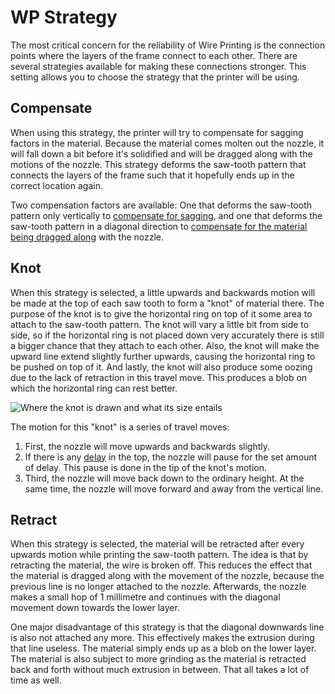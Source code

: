 WP Strategy
====
The most critical concern for the reliability of Wire Printing is the connection points where the layers of the frame connect to each other. There are several strategies available for making these connections stronger. This setting allows you to choose the strategy that the printer will be using.

Compensate
----
When using this strategy, the printer will try to compensate for sagging factors in the material. Because the material comes molten out the nozzle, it will fall down a bit before it's solidified and will be dragged along with the motions of the nozzle. This strategy deforms the saw-tooth pattern that connects the layers of the frame such that it hopefully ends up in the correct location again.

Two compensation factors are available: One that deforms the saw-tooth pattern only vertically to [compensate for sagging](wireframe_fall_down.md), and one that deforms the saw-tooth pattern in a diagonal direction to [compensate for the material being dragged along](wireframe_drag_along.md) with the nozzle.

Knot
----
When this strategy is selected, a little upwards and backwards motion will be made at the top of each saw tooth to form a "knot" of material there. The purpose of the knot is to give the horizontal ring on top of it some area to attach to the saw-tooth pattern. The knot will vary a little bit from side to side, so if the horizontal ring is not placed down very accurately there is still a bigger chance that they attach to each other. Also, the knot will make the upward line extend slightly further upwards, causing the horizontal ring to be pushed on top of it. And lastly, the knot will also produce some oozing due to the lack of retraction in this travel move. This produces a blob on which the horizontal ring can rest better.

![Where the knot is drawn and what its size entails](../images/wireframe_top_jump.svg)

The motion for this "knot" is a series of travel moves:
1. First, the nozzle will move upwards and backwards slightly.
2. If there is any [delay](wireframe_top_delay.md) in the top, the nozzle will pause for the set amount of delay. This pause is done in the tip of the knot's motion.
3. Third, the nozzle will move back down to the ordinary height. At the same time, the nozzle will move forward and away from the vertical line.

Retract
----
When this strategy is selected, the material will be retracted after every upwards motion while printing the saw-tooth pattern. The idea is that by retracting the material, the wire is broken off. This reduces the effect that the material is dragged along with the movement of the nozzle, because the previous line is no longer attached to the nozzle. Afterwards, the nozzle makes a small hop of 1 millimetre and continues with the diagonal movement down towards the lower layer.

One major disadvantage of this strategy is that the diagonal downwards line is also not attached any more. This effectively makes the extrusion during that line useless. The material simply ends up as a blob on the lower layer. The material is also subject to more grinding as the material is retracted back and forth without much extrusion in between. That all takes a lot of time as well.